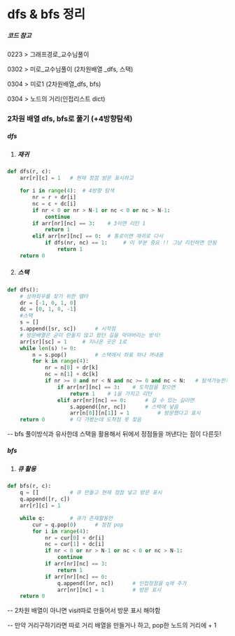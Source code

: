 # dfs  &  bfs  정리

##### 코드 참고

0223 > 그래프경로_교수님풀이

0302 > 미로_교수님풀이 (2차원배열 _dfs, 스택)

0304 > 미로1 (2차원배열_dfs, bfs)

0304 > 노드의 거리(인접리스트 dict)



### 2차원 배열 dfs, bfs로 풀기 (+4방향탐색)

##### dfs 

1. ##### 재귀

```python
def dfs(r, c):
    arr[r][c] = 1	# 현재 정점 방문 표시하고

    for i in range(4):	# 4방향 탐색
        nr = r + dr[i]
        nc = c + dc[i]
        if nr < 0 or nr > N-1 or nc < 0 or nc > N-1:
            continue
        if arr[nr][nc] == 3:	# 3이면 리턴 1
            return 1
        elif arr[nr][nc] == 0:	# 통로이면 재귀로 다시
            if dfs(nr, nc) == 1:     # 이 부분 중요 !! 그냥 리턴하면 안됨
                return 1
    return 0
```

2. ##### 스택

```python
def dfs():
    # 상하좌우를 찾기 위한 델타
    dr = [-1, 0, 1, 0]
    dc = [0, 1, 0, -1]
    #스택
    s = []
    s.append([sr, sc])  	# 시작점
    # 방문배열은 굳이 만들지 않고 왔던 길을 막아버리는 방식!
    arr[sr][sc] = 1  	# 지나온 곳은 1로
    while len(s) != 0:
        n = s.pop()     	# 스택에서 좌표 하나 꺼내옴
        for k in range(4):
            nr = n[0] + dr[k]
            nc = n[1] + dc[k]
            if nr >= 0 and nr < N and nc >= 0 and nc < N:  	# 탐색가능한지 체크
                if arr[nr][nc] == 3:  	# 도착점을 찾으면
                    return 1  	# 1을 가지고 리턴
                elif arr[nr][nc] == 0:  	# 갈 수 있는 길이면
                    s.append([nr, nc])  	# 스택에 넣음
                    arr[n[0]][n[1]] = 1     	# 방문했다고 표시
    return 0   		# 다 가봤는데 도착점 못 찾음
```

-- bfs 풀이방식과 유사한데 스택을 활용해서 뒤에서 정점들을 꺼낸다는 점이 다른듯!



##### bfs

1. ##### 큐 활용

```python
def bfs(r, c):
    q = []			# 큐 만들고 현재 정점 넣고 방문 표시
    q.append([r, c])
    arr[r][c] = 1

    while q:		# 큐가 존재할동안
        cur = q.pop(0)		# 정점 pop
        for i in range(4):
            nr = cur[0] + dr[i]
            nc = cur[1] + dc[i]
            if nr < 0 or nr > N-1 or nc < 0 or nc > N-1:
                continue
            if arr[nr][nc] == 3:
                return 1
            if arr[nr][nc] == 0:
                q.append([nr, nc])		# 인접정점을 q에 추가
                arr[nr][nc] = 1			# 방문 표시
    return 0
```

-- 2차원 배열이 아니면 visit따로 만들어서 방문 표시 해야함

-- 만약 거리구하기라면 따로 거리 배열을 만들거나 하고, pop한 노드의 거리에 + 1

